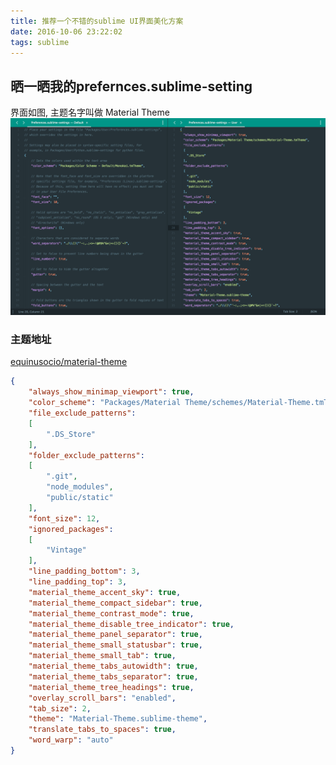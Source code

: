 ```yaml
---
title: 推荐一个不错的sublime UI界面美化方案
date: 2016-10-06 23:22:02
tags: sublime
---
```

## 晒一晒我的prefernces.sublime-setting
界面如图, 主题名字叫做 Material Theme
![prefernces-sublime-setting](/img/prefernces-sublime-setting.png)

### 主题地址
[equinusocio/material-theme](https://github.com/equinusocio/material-theme)
```json
{
	"always_show_minimap_viewport": true,
	"color_scheme": "Packages/Material Theme/schemes/Material-Theme.tmTheme",
	"file_exclude_patterns":
	[
		".DS_Store"
	],
	"folder_exclude_patterns":
	[
		".git",
		"node_modules",
		"public/static"
	],
	"font_size": 12,
	"ignored_packages":
	[
		"Vintage"
	],
	"line_padding_bottom": 3,
	"line_padding_top": 3,
	"material_theme_accent_sky": true,
	"material_theme_compact_sidebar": true,
	"material_theme_contrast_mode": true,
	"material_theme_disable_tree_indicator": true,
	"material_theme_panel_separator": true,
	"material_theme_small_statusbar": true,
	"material_theme_small_tab": true,
	"material_theme_tabs_autowidth": true,
	"material_theme_tabs_separator": true,
	"material_theme_tree_headings": true,
	"overlay_scroll_bars": "enabled",
	"tab_size": 2,
	"theme": "Material-Theme.sublime-theme",
	"translate_tabs_to_spaces": true,
	"word_warp": "auto"
}
```

